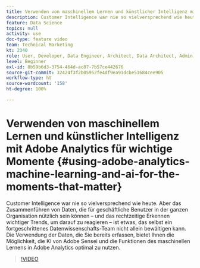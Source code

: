 ```yaml
---
title: Verwenden von maschinellem Lernen und künstlicher Intelligenz mit Adobe Analytics für wichtige Momente
description: Customer Intelligence war nie so vielversprechend wie heute. Aber das Zusammenführen von Daten, die für geschäftliche Benutzer in der ganzen Organisation nützlich sein können – und das rechtzeitige Erkennen wichtiger Trends, um darauf zu reagieren – ist etwas, das selbst ein fortgeschrittenes Datenwissenschafts-Team nicht allein bewältigen kann. Die Verwendung der Daten, die Sie bereits erfassen, bietet Ihnen die Möglichkeit, die KI von Adobe Sensei und die Funktionen des maschinellen Lernens in Adobe Analytics optimal zu nutzen.
feature: Data Science
topics: null
activity: use
doc-type: feature video
team: Technical Marketing
kt: 2340
role: User, Developer, Data Engineer, Architect, Data Architect, Admin, Leader
level: Beginner
exl-id: 8b59b6d3-3754-464d-ac87-7b57ce442676
source-git-commit: 32424f3f2b05952fe4df9ea91dcbe51684cee905
workflow-type: ht
source-wordcount: '158'
ht-degree: 100%

---
```


# Verwenden von maschinellem Lernen und künstlicher Intelligenz mit Adobe Analytics für wichtige Momente {#using-adobe-analytics-machine-learning-and-ai-for-the-moments-that-matter}

Customer Intelligence war nie so vielversprechend wie heute. Aber das Zusammenführen von Daten, die für geschäftliche Benutzer in der ganzen Organisation nützlich sein können – und das rechtzeitige Erkennen wichtiger Trends, um darauf zu reagieren – ist etwas, das selbst ein fortgeschrittenes Datenwissenschafts-Team nicht allein bewältigen kann. Die Verwendung der Daten, die Sie bereits erfassen, bietet Ihnen die Möglichkeit, die KI von Adobe Sensei und die Funktionen des maschinellen Lernens in Adobe Analytics optimal zu nutzen.

>[!VIDEO](https://video.tv.adobe.com/v/25837/?quality=12)
